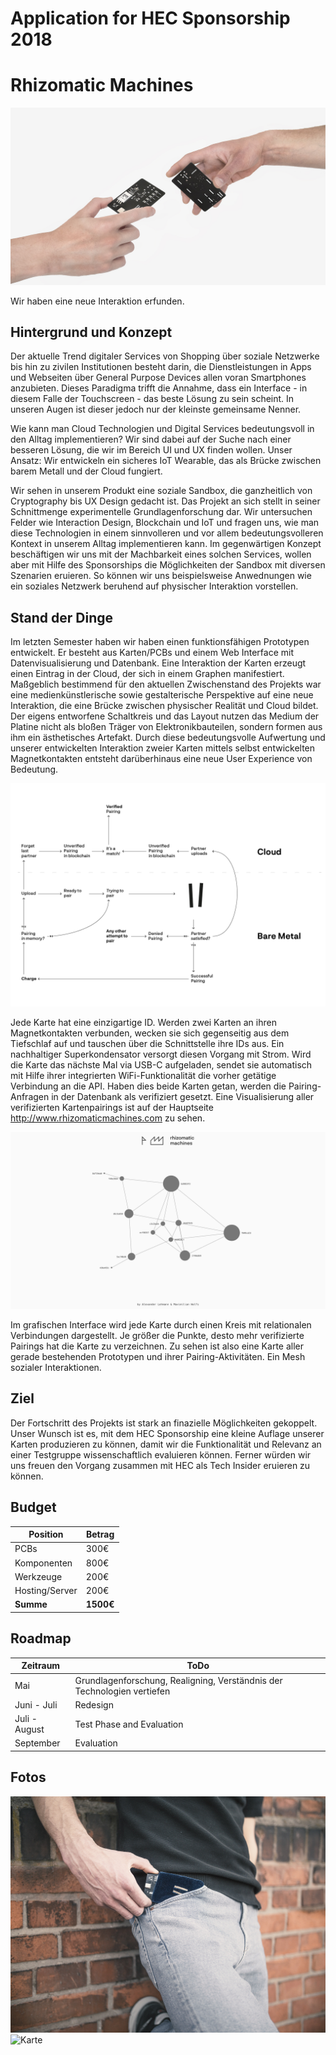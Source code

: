 # Application for HEC Sponsorship 2018

# Rhizomatic Machines

![Interaction](Presentation/Graphics/michealangelo.jpg)

Wir haben eine neue Interaktion erfunden.

## Hintergrund und Konzept

Der aktuelle Trend digitaler Services von Shopping über soziale Netzwerke bis hin zu zivilen Institutionen besteht darin, die Dienstleistungen in Apps und Webseiten über General Purpose Devices allen voran Smartphones anzubieten. Dieses Paradigma trifft die Annahme, dass ein Interface - in diesem Falle der Touchscreen - das beste Lösung zu sein scheint. In unseren Augen ist dieser jedoch nur der kleinste gemeinsame Nenner.

Wie kann man Cloud Technologien und Digital Services bedeutungsvoll in den Alltag implementieren? Wir sind dabei auf der Suche nach einer besseren Lösung, die wir im Bereich UI und UX finden wollen. Unser Ansatz: Wir entwickeln ein sicheres IoT Wearable, das als Brücke zwischen barem Metall und der Cloud fungiert.

Wir sehen in unserem Produkt eine soziale Sandbox, die ganzheitlich von Cryptography bis UX Design gedacht ist. Das Projekt an sich stellt in seiner Schnittmenge experimentelle Grundlagenforschung dar. Wir untersuchen Felder wie Interaction Design, Blockchain und IoT und fragen uns, wie man diese Technologien in einem sinnvolleren und vor allem bedeutungsvolleren Kontext in unserem Alltag implementieren kann. Im gegenwärtigen Konzept beschäftigen wir uns mit der Machbarkeit eines solchen Services, wollen aber mit Hilfe des Sponsorships die Möglichkeiten der Sandbox mit diversen Szenarien eruieren. So können wir uns beispielsweise Anwednungen wie ein soziales Netzwerk beruhend auf physischer Interaktion vorstellen.

## Stand der Dinge

Im letzten Semester haben wir haben einen funktionsfähigen Prototypen entwickelt. Er besteht aus Karten/PCBs und einem Web Interface mit Datenvisualisierung und Datenbank. Eine Interaktion der Karten erzeugt einen Eintrag in der Cloud, der sich in einem Graphen manifestiert. Maßgeblich bestimmend für den aktuellen Zwischenstand des Projekts war eine medienkünstlerische sowie gestalterische Perspektive auf eine neue Interaktion, die eine Brücke zwischen physischer Realität und Cloud bildet. Der eigens entworfene Schaltkreis und das Layout nutzen das Medium der Platine nicht als bloßen Träger von Elektronikbauteilen, sondern formen aus ihm ein ästhetisches Artefakt. Durch diese bedeutungsvolle Aufwertung und unserer entwickelten Interaktion zweier Karten mittels selbst entwickelten Magnetkontakten entsteht darüberhinaus eine neue User Experience von Bedeutung.

![userflow](Design/Graphics/rhizm_flowchart.png)

Jede Karte hat eine einzigartige ID. Werden zwei Karten an ihren Magnetkontakten verbunden, wecken sie sich gegenseitig aus dem Tiefschlaf auf und tauschen über die Schnittstelle ihre IDs aus. Ein nachhaltiger Superkondensator versorgt diesen Vorgang mit Strom. Wird die Karte das nächste Mal via USB-C aufgeladen, sendet sie automatisch mit Hilfe ihrer integrierten WiFi-Funktionalität die vorher getätige Verbindung an die API. Haben dies beide Karten getan, werden die Pairing-Anfragen in der Datenbank als verifiziert gesetzt. Eine Visualisierung aller verifizierten Kartenpairings ist auf der Hauptseite http://www.rhizomaticmachines.com zu sehen.

![graph](Design/Graphics/graph.png)

Im grafischen Interface wird jede Karte durch einen Kreis mit relationalen Verbindungen dargestellt. Je größer die Punkte, desto mehr verifizierte Pairings hat die Karte zu verzeichnen. Zu sehen ist also eine Karte aller gerade bestehenden Prototypen und ihrer Pairing-Aktivitäten. Ein Mesh sozialer Interaktionen.

## Ziel

Der Fortschritt des Projekts ist stark an finazielle Möglichkeiten gekoppelt. Unser Wunsch ist es, mit dem HEC Sponsorship eine kleine Auflage unserer Karten produzieren zu können, damit wir die Funktionalität und Relevanz an einer Testgruppe wissenschaftlich evaluieren können. Ferner würden wir uns freuen den Vorgang zusammen mit HEC als Tech Insider eruieren zu können.

## Budget

| Position       | Betrag    |
| -------------- | --------- |
| PCBs           | 300€      |
| Komponenten    | 800€      |
| Werkzeuge      | 200€      |
| Hosting/Server | 200€      |
| **Summe**      | **1500€** |

## Roadmap

| Zeitraum      | ToDo                                                                    |
| ------------- | ----------------------------------------------------------------------- |
| Mai           | Grundlagenforschung, Realigning, Verständnis der Technologien vertiefen |
| Juni - Juli   | Redesign                                                                |
| Juli - August | Test Phase and Evaluation                                               |
| September     | Evaluation                                                              |

## Fotos

![everyday](Presentation/Graphics/pouch_1.jpg)
![Karte](Presentation/Graphics/card_front.png)
